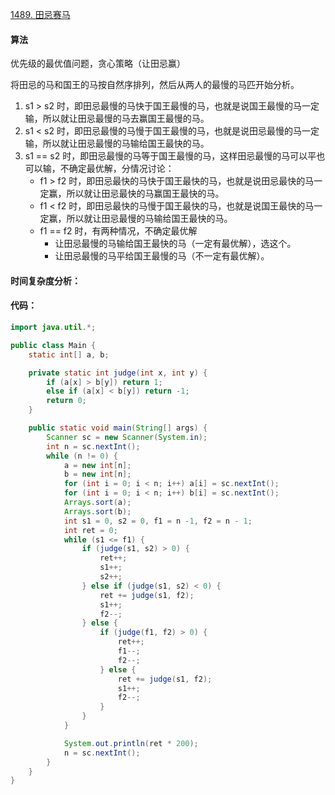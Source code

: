 [1489. 田忌赛马](https://www.acwing.com/problem/content/1491/)

#### 算法

优先级的最优值问题，贪心策略（让田忌赢）

将田忌的马和国王的马按自然序排列，然后从两人的最慢的马匹开始分析。

1. s1 > s2 时，即田忌最慢的马快于国王最慢的马，也就是说国王最慢的马一定输，所以就让田忌最慢的马去赢国王最慢的马。
2. s1 < s2 时，即田忌最慢的马慢于国王最慢的马，也就是说田忌最慢的马一定输，所以就让田忌最慢的马输给国王最快的马。
3. s1 == s2 时，即田忌最慢的马等于国王最慢的马，这样田忌最慢的马可以平也可以输，不确定最优解，分情况讨论：
   - f1 > f2 时，即田忌最快的马快于国王最快的马，也就是说田忌最快的马一定赢，所以就让田忌最快的马赢国王最快的马。
   - f1 < f2 时，即田忌最快的马慢于国王最快的马，也就是说国王最快的马一定赢，所以就让田忌最慢的马输给国王最快的马。
   - f1 == f2 时，有两种情况，不确定最优解
     - 让田忌最慢的马输给国王最快的马（一定有最优解），选这个。
     - 让田忌最慢的马平给国王最慢的马（不一定有最优解）。

#### 时间复杂度分析：



#### 代码：

```java
import java.util.*;

public class Main {
    static int[] a, b;

    private static int judge(int x, int y) {
        if (a[x] > b[y]) return 1;
        else if (a[x] < b[y]) return -1;
        return 0;
    }

    public static void main(String[] args) {
        Scanner sc = new Scanner(System.in);
        int n = sc.nextInt();
        while (n != 0) {
            a = new int[n];
            b = new int[n];
            for (int i = 0; i < n; i++) a[i] = sc.nextInt();
            for (int i = 0; i < n; i++) b[i] = sc.nextInt();
            Arrays.sort(a);
            Arrays.sort(b);
            int s1 = 0, s2 = 0, f1 = n -1, f2 = n - 1;
            int ret = 0;
            while (s1 <= f1) {
                if (judge(s1, s2) > 0) {
                    ret++;
                    s1++;
                    s2++;
                } else if (judge(s1, s2) < 0) {
                    ret += judge(s1, f2);
                    s1++;
                    f2--;
                } else {
                    if (judge(f1, f2) > 0) {
                        ret++;
                        f1--;
                        f2--;
                    } else {
                        ret += judge(s1, f2);
                        s1++;
                        f2--;
                    }
                }
            }

            System.out.println(ret * 200);
            n = sc.nextInt();
        }
    }
}
```

